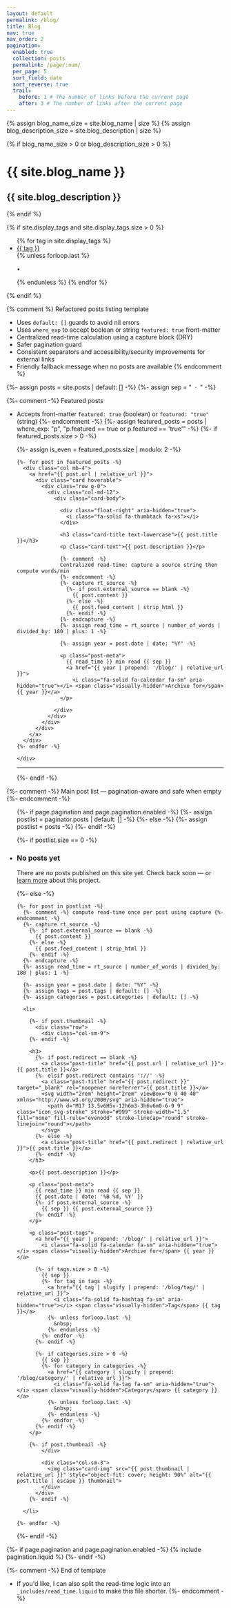 ```yaml
---
layout: default
permalink: /blog/
title: Blog
nav: true
nav_order: 2
pagination:
  enabled: true
  collection: posts
  permalink: /page/:num/
  per_page: 5
  sort_field: date
  sort_reverse: true
  trail:
    before: 1 # The number of links before the current page
    after: 3 # The number of links after the current page
---
```


<div class="post">

{% assign blog_name_size = site.blog_name | size %}
{% assign blog_description_size = site.blog_description | size %}

{% if blog_name_size > 0 or blog_description_size > 0 %}

  <div class="header-bar">
    <h1>{{ site.blog_name }}</h1>
    <h2>{{ site.blog_description }}</h2>
  </div>
  {% endif %}

{% if site.display_tags and site.display_tags.size > 0 %}

<div class="tag-category-list">
  <ul class="p-0 m-0">
    {% for tag in site.display_tags %}
      <li>
        <i class="fa-solid fa-hashtag fa-sm"></i>
        <a href="{{ tag | slugify | prepend: '/blog/tag/' | relative_url }}">{{ tag }}</a>
      </li>
      {% unless forloop.last %}
        <p>&bull;</p>
      {% endunless %}
    {% endfor %}
  </ul>
</div>
{% endif %}

{% comment %}
Refactored posts listing template

- Uses `default: []` guards to avoid nil errors
- Uses `where_exp` to accept boolean or string `featured: true` front-matter
- Centralized read-time calculation using a capture block (DRY)
- Safer pagination guard
- Consistent separators and accessibility/security improvements for external links
- Friendly fallback message when no posts are available
  {% endcomment %}

{%- assign posts = site.posts | default: [] -%}
{%- assign sep = "&nbsp; &middot; &nbsp;" -%}

{%- comment -%}
Featured posts

- Accepts front-matter `featured: true` (boolean) or `featured: "true"` (string)
  {%- endcomment -%}
  {%- assign featured_posts = posts | where_exp: "p", "p.featured == true or p.featured == 'true'" -%}
  {%- if featured_posts.size > 0 -%}
  <br>
    <div class="container featured-posts">
      {%- assign is_even = featured_posts.size | modulo: 2 -%}
      <div class="row row-cols-{% if featured_posts.size <= 2 or is_even == 0 %}2{% else %}3{% endif %}">

      {%- for post in featured_posts -%}
        <div class="col mb-4">
          <a href="{{ post.url | relative_url }}">
            <div class="card hoverable">
              <div class="row g-0">
                <div class="col-md-12">
                  <div class="card-body">

                    <div class="float-right" aria-hidden="true">
                      <i class="fa-solid fa-thumbtack fa-xs"></i>
                    </div>

                    <h3 class="card-title text-lowercase">{{ post.title }}</h3>
                    <p class="card-text">{{ post.description }}</p>

                    {%- comment -%}
                    Centralized read-time: capture a source string then compute words/min
                    {%- endcomment -%}
                    {%- capture rt_source -%}
                      {%- if post.external_source == blank -%}
                        {{ post.content }}
                      {%- else -%}
                        {{ post.feed_content | strip_html }}
                      {%- endif -%}
                    {%- endcapture -%}
                    {%- assign read_time = rt_source | number_of_words | divided_by: 180 | plus: 1 -%}

                    {%- assign year = post.date | date: "%Y" -%}

                    <p class="post-meta">
                      {{ read_time }} min read {{ sep }}
                      <a href="{{ year | prepend: '/blog/' | relative_url }}">
                        <i class="fa-solid fa-calendar fa-sm" aria-hidden="true"></i> <span class="visually-hidden">Archive for</span> {{ year }}</a>
                    </p>

                  </div>
                </div>
              </div>
            </div>
          </a>
        </div>
      {%- endfor -%}

      </div>

    </div>
    <hr>
  {%- endif -%}

{%- comment -%}
Main post list — pagination-aware and safe when empty
{%- endcomment -%}

<ul class="post-list">

{%- if page.pagination and page.pagination.enabled -%}
{%- assign postlist = paginator.posts | default: [] -%}
{%- else -%}
{%- assign postlist = posts -%}
{%- endif -%}

{%- if postlist.size == 0 -%}

<li class="no-posts">
<div class="empty-state">
<h3>No posts yet</h3>
<p>There are no posts published on this site yet. Check back soon — or <a href="/about/">learn more</a> about this project.</p>
</div>
</li>
{%- else -%}

    {%- for post in postlist -%}
      {%- comment -%} compute read-time once per post using capture {%- endcomment -%}
      {%- capture rt_source -%}
        {%- if post.external_source == blank -%}
          {{ post.content }}
        {%- else -%}
          {{ post.feed_content | strip_html }}
        {%- endif -%}
      {%- endcapture -%}
      {%- assign read_time = rt_source | number_of_words | divided_by: 180 | plus: 1 -%}

      {%- assign year = post.date | date: "%Y" -%}
      {%- assign tags = post.tags | default: [] -%}
      {%- assign categories = post.categories | default: [] -%}

      <li>

        {%- if post.thumbnail -%}
          <div class="row">
            <div class="col-sm-9">
        {%- endif -%}

        <h3>
          {%- if post.redirect == blank -%}
            <a class="post-title" href="{{ post.url | relative_url }}">{{ post.title }}</a>
          {%- elsif post.redirect contains '://' -%}
            <a class="post-title" href="{{ post.redirect }}" target="_blank" rel="noopener noreferrer">{{ post.title }}</a>
            <svg width="2rem" height="2rem" viewBox="0 0 40 40" xmlns="http://www.w3.org/2000/svg" aria-hidden="true">
              <path d="M17 13.5v6H5v-12h6m3-3h6v6m0-6-9 9" class="icon_svg-stroke" stroke="#999" stroke-width="1.5" fill="none" fill-rule="evenodd" stroke-linecap="round" stroke-linejoin="round"></path>
            </svg>
          {%- else -%}
            <a class="post-title" href="{{ post.redirect | relative_url }}">{{ post.title }}</a>
          {%- endif -%}
        </h3>

        <p>{{ post.description }}</p>

        <p class="post-meta">
          {{ read_time }} min read {{ sep }}
          {{ post.date | date: '%B %d, %Y' }}
          {%- if post.external_source -%}
            {{ sep }} {{ post.external_source }}
          {%- endif -%}
        </p>

        <p class="post-tags">
          <a href="{{ year | prepend: '/blog/' | relative_url }}">
            <i class="fa-solid fa-calendar fa-sm" aria-hidden="true"></i> <span class="visually-hidden">Archive for</span> {{ year }}</a>

          {%- if tags.size > 0 -%}
            {{ sep }}
            {%- for tag in tags -%}
              <a href="{{ tag | slugify | prepend: '/blog/tag/' | relative_url }}">
                <i class="fa-solid fa-hashtag fa-sm" aria-hidden="true"></i> <span class="visually-hidden">Tag</span> {{ tag }}</a>
              {%- unless forloop.last -%}
                &nbsp;
              {%- endunless -%}
            {%- endfor -%}
          {%- endif -%}

          {%- if categories.size > 0 -%}
            {{ sep }}
            {%- for category in categories -%}
              <a href="{{ category | slugify | prepend: '/blog/category/' | relative_url }}">
                <i class="fa-solid fa-tag fa-sm" aria-hidden="true"></i> <span class="visually-hidden">Category</span> {{ category }}</a>
              {%- unless forloop.last -%}
                &nbsp;
              {%- endunless -%}
            {%- endfor -%}
          {%- endif -%}
        </p>

        {%- if post.thumbnail -%}
            </div>

            <div class="col-sm-3">
              <img class="card-img" src="{{ post.thumbnail | relative_url }}" style="object-fit: cover; height: 90%" alt="{{ post.title | escape }} thumbnail">
            </div>
          </div>
        {%- endif -%}

      </li>

    {%- endfor -%}

{%- endif -%}

</ul>

{%- if page.pagination and page.pagination.enabled -%}
{% include pagination.liquid %}
{%- endif -%}

{%- comment -%}
End of template

- If you'd like, I can also split the read-time logic into an `_includes/read_time.liquid` to make this file shorter.
  {%- endcomment -%}
